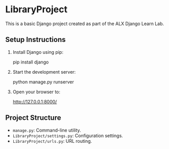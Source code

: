 # LibraryProject

This is a basic Django project created as part of the ALX Django Learn Lab.

## Setup Instructions

1. Install Django using pip:
    
    pip install django

2. Start the development server:

    python manage.py runserver

3. Open your browser to:

    http://127.0.0.1:8000/


## Project Structure

- `manage.py`: Command-line utility.
- `LibraryProject/settings.py`: Configuration settings.
- `LibraryProject/urls.py`: URL routing.

